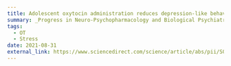 ```yaml
---
title: Adolescent oxytocin administration reduces depression-like behaviour induced by early life stress in adult male and female rats
summary: _Progress in Neuro-Psychopharmacology and Biological Psychiatry_
tags:
  - OT
  - Stress
date: 2021-08-31
external_link: https://www.sciencedirect.com/science/article/abs/pii/S0278584621000385
---
```



